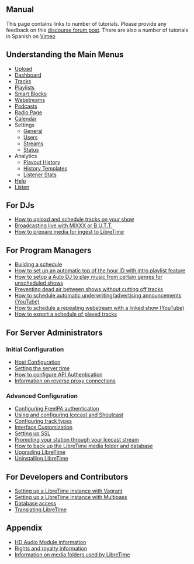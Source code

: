 Manual
------

This page contains links to number of tutorials.
Please provide any feedback on this [discourse forum post](https://discourse.libretime.org/t/new-tutorials-available-on-libretime-wiki/270/2).
There are also a number of tutorials in Spanish on [Vimeo](https://vimeo.com/user90812787)

## Understanding the Main Menus
* [Upload](upload)
* [Dashboard](dashboard)
* [Tracks](tracks)
* [Playlists](playlists)
* [Smart Blocks](smartblocks)
* [Webstreams](webstreams)
* [Podcasts](podcasts)
* [Radio Page](radio-page)
* [Calendar](calendar)
* Settings
  * [General](general-settings)
  * [Users](users)
  * [Streams](stream-settings)
  * [Status](status)
* Analytics
  * [Playout History](history)
  * [History Templates](history-templates)
  * [Listener Stats](listener-stats)
* [Help](help)
* [Listen](listen)

## For DJs
* [How to upload and schedule tracks on your show](upload-tracks)
* [Broadcasting live with MIXXX or B.U.T.T.](live-broadcast)
* [How to prepare media for ingest to LibreTime](preparing-media)

## For Program Managers
* [Building a schedule](build-schedule)
* [How to set up an automatic top of the hour ID with intro playlist feature](intro-playlist)
* [How to setup a Auto DJ to play music from certain genres for unscheduled shows](autodj)
* [Preventing dead air between shows without cutting off tracks](outro-playlist)
* [How to schedule automatic underwriting/advertising announcements (YouTube)](https://www.youtube.com/watch?v=F7rMut7Trb4)
* [How to schedule a repeating webstream with a linked show (YouTube)](https://www.youtube.com/watch?v=Ha3X6aYdY04)
* [How to export a schedule of played tracks](exporting-the-schedule)

## For Server Administrators

### Initial Configuration
* [Host Configuration](host-configuration)
* [Setting the server time](setting-the-server-time)
* [How to configure API Authentication](api)
* [Information on reverse proxy connections](reverse-proxy)

### Advanced Configuration
* [Configuring FreeIPA authentication](freeipa)
* [Using and configuring Icecast and Shoutcast](icecast-shoutcast)
* [Configuring track types](track-types)
* [Interface Customization](interface-customization)
* [Setting up SSL](ssl-config)
* [Promoting your station through your Icecast stream](promoting-your-station)
* [How to back up the LibreTime media folder and database](backing-up-the-server)
* [Upgrading LibreTime](upgrading)
* [Uninstalling LibreTime](uninstall)

## For Developers and Contributors
* [Setting up a LibreTime instance with Vagrant](vagrant)
* [Setting up a LibreTime instance with Multipass](multipass)
* [Database access](database)
* [Translating LibreTime](interface-localization)

## Appendix
* [HD Audio Module information](hd-audio-modules)
* [Rights and royalty information](rights-royalties)
* [Information on media folders used by LibreTime](folders)
